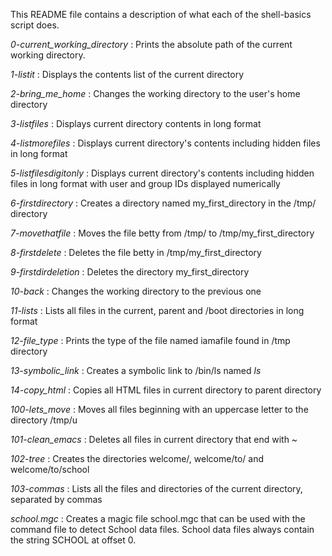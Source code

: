 This README file contains a description of what each of the shell-basics script does. 


*0-current_working_directory*  : Prints the absolute path of the current working directory.

*1-listit*  : Displays the contents list of the current directory

*2-bring_me_home*  : Changes the working directory to the user's home directory

*3-listfiles*  : Displays current directory contents in long format

*4-listmorefiles*  : Displays current directory's contents including hidden files in long format

*5-listfilesdigitonly*  : Displays current directory's contents including hidden files in long format with user and group IDs displayed numerically

*6-firstdirectory*  : Creates a directory named my_first_directory in the /tmp/ directory

*7-movethatfile*  : Moves the file betty from /tmp/ to /tmp/my_first_directory

*8-firstdelete*  : Deletes the file betty in /tmp/my_first_directory

*9-firstdirdeletion*  : Deletes the directory my_first_directory

*10-back*  : Changes the working directory to the previous one

*11-lists*  : Lists all files in the current, parent  and /boot directories in long format

*12-file_type*  : Prints the type of the file named iamafile found in /tmp directory

*13-symbolic_link*  : Creates a symbolic link to /bin/ls named _ls_

*14-copy_html*  : Copies all HTML files in current directory to parent directory

*100-lets_move*  : Moves all files beginning with an uppercase letter to the directory /tmp/u

*101-clean_emacs*  : Deletes all files in current directory that end with ~

*102-tree*  : Creates the directories welcome/, welcome/to/ and welcome/to/school

*103-commas*  : Lists all the files and directories of the current directory, separated by commas

*school.mgc*  : Creates a magic file school.mgc that can be used with the command file to detect School data files. School data files always contain the string SCHOOL at offset 0.

